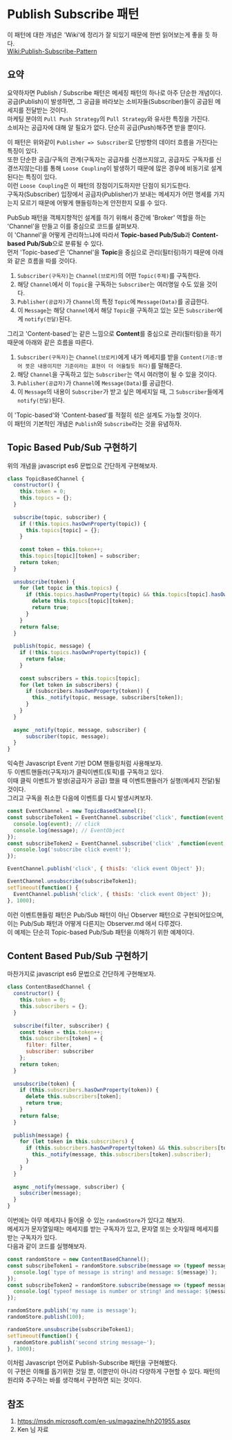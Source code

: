 # Publish Subscribe 패턴
이 패턴에 대한 개념은 'Wiki'에 정리가 잘 되있기 때문에 한번 읽어보는게 좋을 듯 하다.  
[Wiki:Publish-Subscribe-Pattern](https://en.wikipedia.org/wiki/Publish%E2%80%93subscribe_pattern)

## 요약
요약하자면 Publish / Subscribe 패턴은 메세징 패턴의 하나로 아주 단순한 개념이다.  
공급(Publish)이 발생하면, 그 공급을 바라보는 소비자들(Subscriber)들이 공급된 메세지를 전달받는 것이다.  
마케팅 분야의 `Pull Push Strategy`의 `Pull Strategy`와 유사한 특징을 가진다.  
소비자는 공급자에 대해 알 필요가 없다. 단순히 공급(Push)해주면 받을 뿐이다.
  
이 패턴은 위와같이 `Publisher => Subscriber`로 단방향의 데이터 흐름을 가진다는 특징이 있다.  
또한 단순한 공급/구독의 관계(구독자는 공급자를 신경쓰지않고, 공급자도 구독자를 신경쓰지않는다)를 통해 `Loose Coupling`이 발생하기 때문에 많은 경우에 비동기로 설계된다는 특징이 있다.  
이런 `Loose Coupling`은 이 패턴의 장점이기도하지만 단점이 되기도한다.  
구독자(Subscriber) 입장에서 공급자(Publisher)가 보내는 메세지가 어떤 명세를 가지는지 모르기 때문에 어떻게 핸들링하는게 안전한지 모를 수 있다. 
  
PubSub 패턴을 객체지향적인 설계를 하기 위해서 중간에 'Broker' 역할을 하는 'Channel'을 만들고 이를 중심으로 코드를 살펴보자.  
이 'Channel'을 어떻게 관리하느냐에 따라서 **Topic-based Pub/Sub**과 **Content-based Pub/Sub**으로 분류될 수 있다.  
먼저 'Topic-based'은 'Channel'을 **Topic**을 중심으로 관리(필터링)하기 때문에 아래와 같은 흐름을 따를 것이다.

1. `Subscriber(구독자)`는 `Channel(브로커)`의 어떤 `Topic(주제)`를 구독한다.
2. 해당 `Channel`에서 이 `Topic`을 구독하는 `Subscriber`는 여러명일 수도 있을 것이다.
3. `Publisher(공급자)`가 `Channel`의 특정 `Topic`에 `Message(Data)`를 공급한다.
4. 이 `Message`는 해당 `Channel`에서 해당 `Topic`을 구독하고 있는 모든 `Subscriber`에게 `notify(전달)`된다.

그리고 'Content-based'는 같은 느낌으로 **Content**를 중심으로 관리(필터링)을 하기 때문에 아래와 같은 흐름을 따른다.

1. `Subscriber(구독자)`는 `Channel(브로커)`에게 내가 메세지를 받을 `Content(기준:영어 뜻은 내용이지만 기준이라는 표현이 더 어울릴듯 하다)`를 말해준다.  
2. 해당 `Channel`을 구독하고 있는 `Subscriber`는 역시 여러명이 될 수 있을 것이다.
3. `Publisher(공급자)`가 `Channel`에 `Message(Data)`를 공급한다.
4. 이 `Message`의 내용이 `Subscriber`가 받고 싶은 메세지일 때, 그 `Subscriber`들에게 `notify(전달)`된다.

이 'Topic-based'와 'Content-based'를 적절히 섞은 설계도 가능할 것이다.  
이 패턴의 기본적인 개념은 `Publish`와 `Subscribe`라는 것을 유념하자.

## Topic Based Pub/Sub 구현하기
위의 개념을 javascript es6 문법으로 간단하게 구현해보자.  
~~~javascript
class TopicBasedChannel {
  constructor() {
    this.token = 0;
    this.topics = {};
  }
  
  subscribe(topic, subscriber) {
    if (!this.topics.hasOwnProperty(topic)) {
      this.topics[topic] = {};
    }
    
    const token = this.token++;
    this.topics[topic][token] = subscriber;
    return token;
  }
  
  unsubscribe(token) {
    for (let topic in this.topics) {
      if (this.topics.hasOwnProperty(topic) && this.topics[topic].hasOwnProperty(token)) {
        delete this.topics[topic][token];
        return true;
      }
    }
    return false;
  }
  
  publish(topic, message) {
    if (!this.topics.hasOwnProperty(topic)) {
      return false;
    }
    
    const subscribers = this.topics[topic];
    for (let token in subscribers) {
      if (subscribers.hasOwnProperty(token)) {
        this._notify(topic, message, subscribers[token]);
      }
    }
  }
  
  async _notify(topic, message, subscriber) {
      subscriber(topic, message);
  }
}
~~~
익숙한 Javascript Event 기반 DOM 핸들링처럼 사용해보자.  
두 이벤트핸들러(구독자)가 클릭이벤트(토픽)를 구독하고 있다.  
이때 클릭 이벤트가 발생(공급자가 공급) 했을 때 이벤트핸들러가 실행(메세지 전달)될 것이다.  
그리고 구독을 취소한 다음에 이벤트를 다시 발생시켜보자.  
~~~javascript
const EventChannel = new TopicBasedChannel();
const subscribeToken1 = EventChannel.subscribe('click', function(event, message) {
  console.log(event); // click
  console.log(message); // EventObject
});
const subscribeToken2 = EventChannel.subscribe('click' ,function(event, message) {
  console.log('subscribe click event!');
});

EventChannel.publish('click', { thisIs: 'click event Object' });

EventChannel.unsubscribe(subscribeToken1);
setTimeout(function() {
  EventChannel.publish('click', { thisIs: 'click event Object' });
}, 1000);
~~~
이런 이벤트핸들링 패턴은 Pub/Sub 패턴이 아닌 Observer 패턴으로 구현되어있으며, 이는 Pub/Sub 패턴과 어떻게 다른지는  Observer.md 에서 다루겠다.  
이 예제는 단순히 Topic-based Pub/Sub 패턴을 이해하기 위한 예제이다.

## Content Based Pub/Sub 구현하기
마찬가지로 javascript es6 문법으로 간단하게 구현해보자.
~~~javascript
class ContentBasedChannel {
  constructor() {
    this.token = 0;
    this.subscribers = {};
  }
  
  subscribe(filter, subscriber) {
    const token = this.token++;
    this.subscribers[token] = {
      filter: filter,
      subscriber: subscriber
    };
    return token;
  }
  
  unsubscribe(token) {
    if (this.subscribers.hasOwnProperty(token)) {
      delete this.subscribers[token];
      return true;
    }
    return false;
  }
  
  publish(message) {
    for (let token in this.subscribers) {
      if (this.subscribers.hasOwnProperty(token) && this.subscribers[token].filter(message)) {
        this._notify(message, this.subscribers[token].subscriber);
      }
    }
  }
  
  async _notify(message, subscriber) {
    subscriber(message);
  }
}
~~~
이번에는 아무 메세지나 들어올 수 있는 `randomStore`가 있다고 해보자.  
메세지가 문자열일때는 메세지를 받는 구독자가 있고, 문자열 또는 숫자일때 메세지를 받는 구독자가 있다.  
다음과 같이 코드를 실행해보자.
~~~javascript
const randomStore = new ContentBasedChannel();
const subscribeToken1 = randomStore.subscribe(message => (typeof message === 'string'), function(message) {
  console.log(`type of message is string! and message: ${message}`);
});
const subscribeToken2 = randomStore.subscribe(message => (typeof message === 'number' || typeof message === 'string'), function(message) {
  console.log(`typeof message is number or string! and message: ${message}`);
});

randomStore.publish('my name is message');
randomStore.publish(100);

randomStore.unsubscribe(subscribeToken1);
setTimeout(function() {
  randomStore.publish('second string message~');
}, 1000);
~~~
이처럼 Javascript 언어로 Publish-Subscribe 패턴을 구현해봤다.  
이 구현은 이해를 돕기위한 것일 뿐, 이뿐만이 아니라 다양하게 구현할 수 있다. 패턴의 원리와 추구하는 바를 생각해서 구현하면 되는 것이다.

## 참조
1. https://msdn.microsoft.com/en-us/magazine/hh201955.aspx
2. Ken 님 자료
